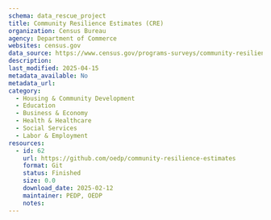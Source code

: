 ```yaml
---
schema: data_rescue_project 
title: Community Resilience Estimates (CRE)
organization: Census Bureau
agency: Department of Commerce
websites: census.gov
data_source: https://www.census.gov/programs-surveys/community-resilience-estimates.html
description: 
last_modified: 2025-04-15
metadata_available: No
metadata_url: 
category:
  - Housing & Community Development 
  - Education 
  - Business & Economy 
  - Health & Healthcare 
  - Social Services 
  - Labor & Employment 
resources:
  - id: 62
    url: https://github.com/oedp/community-resilience-estimates
    format: Git
    status: Finished
    size: 0.0
    download_date: 2025-02-12
    maintainer: PEDP, OEDP
    notes: 
---
```

